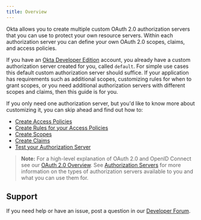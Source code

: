 ```yaml
---
title: Overview
---
```


Okta allows you to create multiple custom OAuth 2.0 authorization servers that you can use to protect your own resource servers. Within each authorization server you can define your own OAuth 2.0 scopes, claims, and access policies.

If you have an [Okta Developer Edition](https://developer.okta.com/signup/) account, you already have a custom authorization server created for you, called `default`. For simple use cases this default custom authorization server should suffice. If your application has requirements such as additional scopes, customizing rules for when to grant scopes, or you need additional authorization servers with different scopes and claims, then this guide is for you.

If you only need one authorization server, but you'd like to know more about customizing it, you can skip ahead and find out how to:

- [Create Access Policies](/docs/guides/customize-authz-server/create-access-policies/)
- [Create Rules for your Access Policies](/docs/guides/customize-authz-server/create-rules-for-policy/)
- [Create Scopes](/docs/guides/customize-authz-server/create-scopes/)
- [Create Claims](/docs/guides/customize-authz-server/create-claims/)
- [Test your Authorization Server](/docs/guides/customize-authz-server/test-authz-server/)

> **Note:** For a high-level explanation of OAuth 2.0 and OpenID Connect see our [OAuth 2.0 Overview](/docs/concepts/auth-overview/). See [Authorization Servers](/docs/concepts/auth-servers) for more information on the types of authorization servers available to you and what you can use them for.

## Support

If you need help or have an issue, post a question in our [Developer Forum](https://devforum.okta.com).

<NextSectionLink/>
